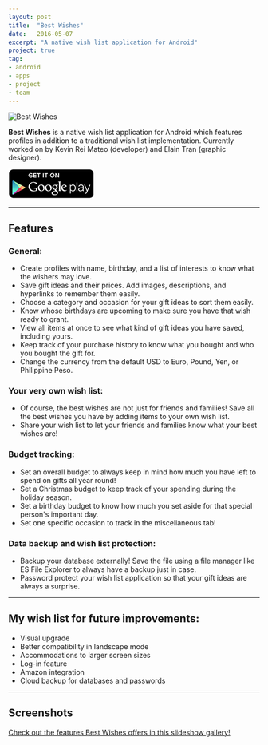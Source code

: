 ```yaml
---
layout: post
title:  "Best Wishes"
date:   2016-05-07
excerpt: "A native wish list application for Android"
project: true
tag:
- android
- apps
- project
- team
---
```


![Best Wishes](https://cloud.githubusercontent.com/assets/8562283/15092933/fd7895ba-143d-11e6-92f3-04e79f4c722a.png)

<b>Best Wishes</b> is a native wish list application for Android which features profiles in addition to a traditional wish list implementation.  Currently worked on by Kevin Rei Mateo (developer) and Elain Tran (graphic designer).

<a href="https://play.google.com/store/apps/details?id=com.kevinrei.bestwishes&utm_source=global_co&utm_medium=prtnr&utm_content=Mar2515&utm_campaign=PartBadge&pcampaignid=MKT-Other-global-all-co-prtnr-py-PartBadge-Mar2515-1"><img alt="Get it on Google Play" src="/assets/img/google-play-badge.png"/></a>

----------

## Features

### General: 
* Create profiles with name, birthday, and a list of interests to know what the wishers may love.
* Save gift ideas and their prices.  Add images, descriptions, and hyperlinks to remember them easily.
* Choose a category and occasion for your gift ideas to sort them easily.
* Know whose birthdays are upcoming to make sure you have that wish ready to grant.
* View all items at once to see what kind of gift ideas you have saved, including yours.
* Keep track of your purchase history to know what you bought and who you bought the gift for.
* Change the currency from the default USD to Euro, Pound, Yen, or Philippine Peso.
  
### Your very own wish list:
* Of course, the best wishes are not just for friends and families! Save all the best wishes you have by adding items to your own wish list.
* Share your wish list to let your friends and families know what your best wishes are!
  
### Budget tracking:
* Set an overall budget to always keep in mind how much you have left to spend on gifts all year round!
* Set a Christmas budget to keep track of your spending during the holiday season.
* Set a birthday budget to know how much you set aside for that special person's important day.
* Set one specific occasion to track in the miscellaneous tab!
  
### Data backup and wish list protection:
* Backup your database externally!  Save the file using a file manager like ES File Explorer to always have a backup just in case.
* Password protect your wish list application so that your gift ideas are always a surprise.

----------

## My wish list for future improvements:
* Visual upgrade
* Better compatibility in landscape mode
* Accommodations to larger screen sizes
* Log-in feature
* Amazon integration
* Cloud backup for databases and passwords

----------

## Screenshots

<script type="text/javascript"
	src="http://slideshow.triptracker.net/slide.js"></script>
<script type="text/javascript">
  var viewer = new PhotoViewer();
  viewer.add('/assets/img/bestwishes/splash.jpg', 'Splash screen with the Best Wishes logo.');
  viewer.add('/assets/img/bestwishes/password.jpg', 'Add a password to keep all wishes a secret.');
  viewer.add('/assets/img/bestwishes/upcoming.jpg', 'If there are no upcoming birthdays, you will see this screen.');
  viewer.add('/assets/img/bestwishes/birthday.jpg', 'Choose how many days in advance you would like to see.');
  viewer.add('/assets/img/bestwishes/new.jpg', 'Add friends, loved ones, neighbors, anyone!');
  viewer.add('/assets/img/bestwishes/list.jpg', 'View all the people you are planning to buy gifts for.');
  viewer.add('/assets/img/bestwishes/profile.jpg', 'Update profiles to brainstorm some gift ideas!');
  viewer.add('/assets/img/bestwishes/add.jpg', 'Add detailed information to your gift ideas!');
  viewer.add('/assets/img/bestwishes/image.jpg', 'Add an image from external storage or include an image URL.');
  viewer.add('/assets/img/bestwishes/external.jpg', 'Make sure you enable your external storage permissions!');
  viewer.add('/assets/img/bestwishes/detail.jpg', 'View the details of the gift idea you saved.');
  viewer.add('/assets/img/bestwishes/move.jpg', 'Move items to your purchase history to keep track!');
  viewer.add('/assets/img/bestwishes/navigation.jpg', 'Choose from various options to maintain your wish list more easily!');
  viewer.add('/assets/img/bestwishes/budget.jpg', 'Set a budget and always keep track of how much you have left.');
  viewer.add('/assets/img/bestwishes/misc.jpg', 'Keep track of another occasion!');
  viewer.add('/assets/img/bestwishes/wishlist.jpg', 'Do not forget your own best wishes.  Save all the items you want!');
  viewer.add('/assets/img/bestwishes/tweet.jpg', 'Share to everyone the best wishes you have!');
  viewer.add('/assets/img/bestwishes/all.jpg', 'View all of your gift ideas in one page.');
  viewer.add('/assets/img/bestwishes/history.jpg', 'Always keep track of what you are buying.');
  viewer.add('/assets/img/bestwishes/sort.jpg', 'Sort any lists wherever you see the sort button!');
  viewer.add('/assets/img/bestwishes/currency.jpg', 'Not using dollars?  No problem.  Easily change your currency symbol.');
  viewer.add('/assets/img/bestwishes/backup.jpg', 'From settings, save and restore your files externally.');  
  viewer.add('/assets/img/bestwishes/profile-land.jpg', 'Compatibility in landscape mode is added as well.');
  viewer.add('/assets/img/bestwishes/budget-land.jpg', 'Keep track of your budgets in an easy-to-view landscape mode.');
</script>
<a href="javascript:void(viewer.show(0))">Check out the features Best Wishes offers in this slideshow gallery!</a>
